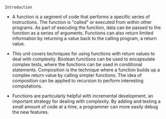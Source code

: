 `Introduction`
- A function is a segment of code that performs a specific series of instructions. The function is "called" or executed from within other programs. As part of executing the function, data can be passed to the function as a series of arguments. Functions can also return limited information by returning a value back to the calling program, a return value.

- This unit covers techniques for using functions with return values to deal with complexity. Boolean functions can be used to encapsulate complex tests, where the functions can be used in conditional statements. Composition is the technique where a function builds up a complex return value by calling simpler functions. The idea of composition can be applied to recursion to perform interesting computations.

- Functions are particularly helpful with incremental development, an important strategy for dealing with complexity. By adding and testing a small amount of code at a time, a programmer can more easily debug the new features.